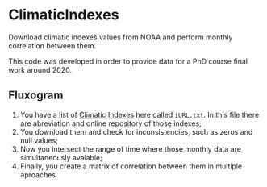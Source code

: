 # ClimaticIndexes
Download climatic indexes values from NOAA and perform monthly correlation between them.

This code was developed in order to provide data for a PhD course final work around 2020.

## Fluxogram
1. You have a list of [Climatic Indexes](https://github.com/sourisivre/ClimaticIndexes/blob/main/files/iURL.txt) here called `iURL.txt`. In this file there are abreviation and online repository of those indexes;
2. You download them and check for inconsistencies, such as zeros and null values;
3. Now you intersect the range of time where those monthly data are simultaneously avaiable;
4. Finally, you create a matrix of correlation between them in multiple aproaches.

## 
